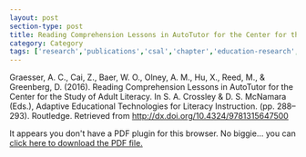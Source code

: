 ```yaml
---
layout: post
section-type: post
title: Reading Comprehension Lessons in AutoTutor for the Center for the Study of Adult Literacy
category: Category
tags: ['research','publications','csal','chapter','education-research','reading']
---
```

Graesser, A. C., Cai, Z., Baer, W. O., Olney, A. M., Hu, X., Reed, M., & Greenberg, D. (2016). Reading Comprehension Lessons in AutoTutor for the Center for the Study of Adult Literacy. In S. A. Crossley & D. S. McNamara (Eds.), Adaptive Educational Technologies for Literacy Instruction. (pp. 288–293). Routledge. Retrieved from http://dx.doi.org/10.4324/9781315647500


<object data="https://blogs.memphis.edu/aolney/files/2019/10/csal-chapter-crossley.pdf" type="application/pdf" width="100%" height="600px">
 
  <p>It appears you don't have a PDF plugin for this browser.
  No biggie... you can <a href="https://blogs.memphis.edu/aolney/files/2019/10/csal-chapter-crossley.pdf">click here to
  download the PDF file.</a></p>
  
</object>

